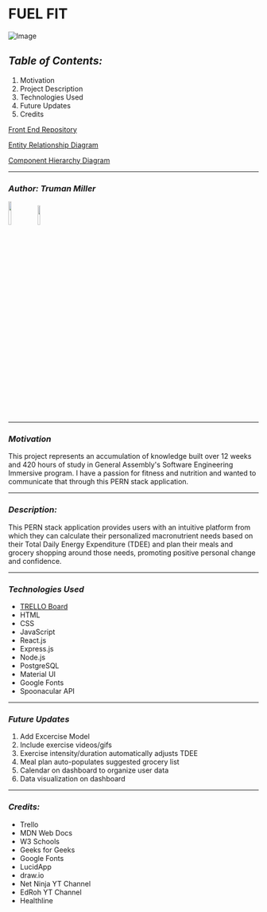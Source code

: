 # **FUEL FIT**

![Image](https://wellspring.edu/wp-content/uploads/2020/09/fitness-nutrition-hero-opt.jpg)

## **_Table of Contents:_**

1. Motivation
2. Project Description
3. Technologies Used
4. Future Updates
5. Credits

[Front End Repository](https://github.com/trumanmiller20/Fuel_Fit_FE)

[Entity Relationship Diagram](https://app.diagrams.net/#G10JuUr0HBO2_VmeQ4AI-Wd8n1erfzEd3M)

[Component Hierarchy Diagram](https://app.diagrams.net/#G1gjkv6LMdYc1FffNoP9l3tso_d7Eon8MY)

---

### **_Author: Truman Miller_**

[<img src="https://cdn.iconscout.com/icon/free/png-256/github-3089487-2567439.png" width="11%" />](https://github.com/trumanmiller20) [<img src="https://cdn-icons-png.flaticon.com/512/179/179330.png" width="10%" height="10%" />](https://www.linkedin.com/in/truman-miller-b23153261/)

---

### **_Motivation_**

This project represents an accumulation of knowledge built over 12 weeks and 420 hours of study in General Assembly's Software Engineering Immersive program. I have a passion for fitness and nutrition and wanted to communicate that through this PERN stack application.

---

### **_Description:_**

This PERN stack application provides users with an intuitive platform from which they can calculate their personalized macronutrient needs based on their Total Daily Energy Expenditure (TDEE) and plan their meals and grocery shopping around those needs, promoting positive personal change and confidence.

---

### **_Technologies Used_**

- [TRELLO Board](https://trello.com/b/fnCQDPc7/fuelfit)
- HTML
- CSS
- JavaScript
- React.js
- Express.js
- Node.js
- PostgreSQL
- Material UI
- Google Fonts
- Spoonacular API

---

### **_Future Updates_**

1. Add Excercise Model
2. Include exercise videos/gifs
3. Exercise intensity/duration automatically adjusts TDEE
4. Meal plan auto-populates suggested grocery list
5. Calendar on dashboard to organize user data
6. Data visualization on dashboard

---

### **_Credits:_**

- Trello
- MDN Web Docs
- W3 Schools
- Geeks for Geeks
- Google Fonts
- LucidApp
- draw.io
- Net Ninja YT Channel
- EdRoh YT Channel
- Healthline
